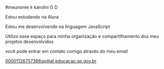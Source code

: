 #meunome é karolini G D

Estou estudando na Alura

Estou me desenvolvendo na linguagem JavaScript

Utilizo esse espaço para minha organização e compartilhamento dos meu projetos desenvolvidos

você pode entrar em contato comigo através do meu email

00001126757366sp@al.educacao.sp.gov.br
